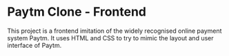 # Paytm Clone - Frontend
This project is a frontend imitation of the widely recognised online payment system Paytm. It uses HTML and CSS to try to mimic the layout and user interface of Paytm.
